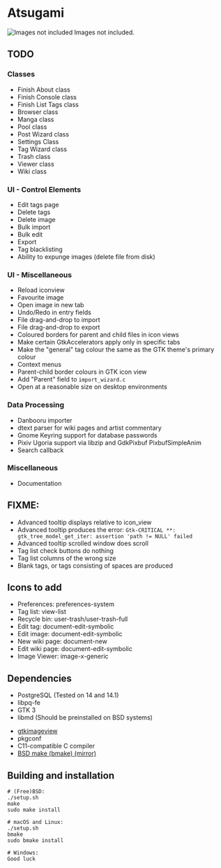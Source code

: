 Atsugami
========
![Images not included](https://github.com/natem-nvsd/atsugami/blob/master/readme_header_picture.png)
Images not included.  

TODO
----

### Classes
* Finish About class
* Finish Console class
* Finish List Tags class
* Browser class
* Manga class
* Pool class
* Post Wizard class
* Settings Class
* Tag Wizard class
* Trash class
* Viewer class
* Wiki class

### UI - Control Elements
* Edit tags page
* Delete tags
* Delete image
* Bulk import
* Bulk edit
* Export
* Tag blacklisting
* Ability to expunge images (delete file from disk)

### UI - Miscellaneous
* Reload iconview
* Favourite image
* Open image in new tab
* Undo/Redo in entry fields
* File drag-and-drop to import
* File drag-and-drop to export
* Coloured borders for parent and child files in icon views
* Make certain GtkAccelerators apply only in specific tabs
* Make the "general" tag colour the same as the GTK theme's primary colour
* Context menus
* Parent-child border colours in GTK icon view
* Add "Parent" field to `import_wizard.c`
* Open at a reasonable size on desktop environments

### Data Processing
* Danbooru importer
* dtext parser for wiki pages and artist commentary
* Gnome Keyring support for database passwords
* Pixiv Ugoria support via libzip and GdkPixbuf PixbufSimpleAnim
* Search callback

### Miscellaneous
* Documentation

FIXME:
------
* Advanced tooltip displays relative to icon\_view
* Advanced tooltip produces the error: `Gtk-CRITICAL **: gtk_tree_model_get_iter: assertion 'path != NULL' failed`
* Advanced tooltip scrolled window does scroll
* Tag list check buttons do nothing
* Tag list columns of the wrong size
* Blank tags, or tags consisting of spaces are produced

Icons to add
----------------
* Preferences: preferences-system
* Tag list: view-list
* Recycle bin: user-trash/user-trash-full
* Edit tag: document-edit-symbolic
* Edit image: document-edit-symbolic
* New wiki page: document-new
* Edit wiki page: document-edit-symbolic
* Image Viewer: image-x-generic

Dependencies
------------
* PostgreSQL (Tested on 14 and 14.1)  
* libpq-fe  
* GTK 3  
* libmd (Should be preinstalled on BSD systems)  
<!--* libdiff (Should be preinstalled on BSD systems)  -->
* [gtkimageview](https://github.com/natem-nvsd/gtkimageview)
* pkgconf
* C11-compatible C compiler
* [BSD make (bmake) (mirror)](https://github.com/natem-nvsd/bmake)

Building and installation
-------------------------

```
# (Free)BSD:
./setup.sh
make
sudo make install

# macOS and Linux:
./setup.sh
bmake
sudo bmake install

# Windows:
Good luck
```  
